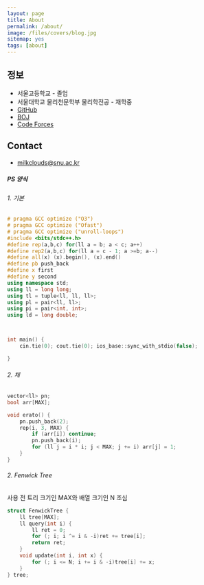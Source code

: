 ```yaml
---
layout: page
title: About
permalink: /about/
image: /files/covers/blog.jpg
sitemap: yes
tags: [about]
---
```


## 정보

* 서울고등학교 - 졸업
* 서울대학교 물리천문학부 물리학전공 - 재학중   
* [GitHub](https://github.com/milkclouds)  
* [BOJ](https://www.acmicpc.net/user/milkclouds)  
* [Code Forces](http://codeforces.com/profile/)  

## Contact
* milkclouds@snu.ac.kr



##### PS 양식  

###### 1. 기본

```cpp
# pragma GCC optimize ("O3")
# pragma GCC optimize ("Ofast")
# pragma GCC optimize ("unroll-loops")
#include <bits/stdc++.h>
#define rep(a,b,c) for(ll a = b; a < c; a++)
#define rep2(a,b,c) for(ll a = c - 1; a >=b; a--)
#define all(x) (x).begin(), (x).end()
#define pb push_back
#define x first
#define y second
using namespace std;
using ll = long long;
using tl = tuple<ll, ll, ll>;
using pl = pair<ll, ll>;
using pi = pair<int, int>;
using ld = long double;



int main() {
	cin.tie(0); cout.tie(0); ios_base::sync_with_stdio(false);

}
```


###### 2. 체  

```cpp
vector<ll> pn;
bool arr[MAX];

void erato() {
	pn.push_back(2);
	rep(i, 3, MAX) {
		if (arr[i]) continue;
		pn.push_back(i);
		for (ll j = i * i; j < MAX; j += i) arr[j] = 1;
	}
}
```

###### 2. Fenwick Tree

사용 전 트리 크기인 MAX와 배열 크기인 N 조심
```cpp
struct FenwickTree {
	ll tree[MAX];
	ll query(int i) {
		ll ret = 0;
		for (; i; i ^= i & -i)ret += tree[i];
		return ret;
	}
	void update(int i, int x) {
		for (; i <= N; i += i & -i)tree[i] += x;
	}
} tree;
```
